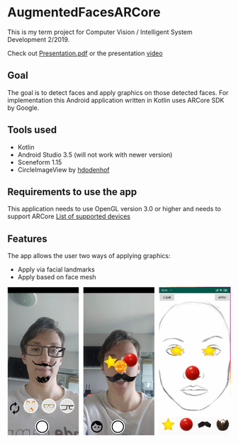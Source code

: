 # AugmentedFacesARCore
This is my term project for Computer Vision / Intelligent System Development 2/2019.

Check out [Presentation.pdf](https://github.com/janduldhardt/AugmentedFacesARCore/blob/master/Presentation.pdf) 
or the presentation [video](https://drive.google.com/file/d/18GuDxeR4XwS8XtEvhr0xqwwJsLcqDcIM/view?fbclid=IwAR0dr-yAUX-A4CDTcAsNsEbAilOEclBi_zDvf5Y01vi7T7mnXsktkhYxMhA)

## Goal
The goal is to detect faces and apply graphics on those detected faces.
For implementation this Android application written in Kotlin uses ARCore SDK by Google.

## Tools used
- Kotlin
- Android Studio 3.5 (will not work with newer version)
- Sceneform 1.15
- CircleImageView by [hdodenhof](https://github.com/hdodenhof/CircleImageView)

## Requirements to use the app
This application needs to use OpenGL version 3.0 or higher and needs to support ARCore
[List of supported devices](https://developers.google.com/ar/discover/supported-devices)

## Features
The app allows the user two ways of applying graphics:
- Apply via facial landmarks
- Apply based on face mesh

![alt text](https://github.com/janduldhardt/AugmentedFacesARCore/blob/master/Sample1.png?raw=true)


